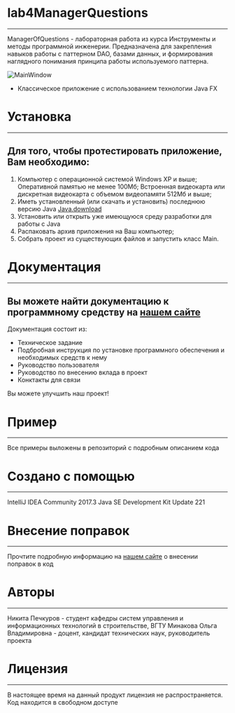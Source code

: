 # lab4ManagerQuestions
---
ManagerOfQuestions - лабораторная работа из курса Инструменты и методы программной инженерии. Предназначена для закрепления навыков
работы с паттерном DAO, базами данных, и формирования наглядного понимания принципа работы используемого паттерна.

![MainWindow](https://i.imgur.com/U6BtHdp.png)
* Классическое приложение с использованием технологии Java FX

# Установка
---
## Для того, чтобы протестировать приложение, Вам необходимо:

1. Компьютер с операционной системой Windows XP и выше; Оперативной памятью не менее 100Мб;
Встроенная видеокарта или дискретная видеокарта с объемом видеопамяти 512Мб и выше;
2. Иметь установленный (или скачать и установить) последнюю версию Java [Java.download](https://www.java.com/ru/download/)
3. Установить или открыть уже имеющуюся среду разработки для работы с Java
4. Распаковать архив приложения на Ваш компьютер;
5. Собрать проект из существующих файлов и запустить класс Main.

# Документация
---
## Вы можете найти документацию к программному средству на [нашем сайте](https://google.com/)

Документация состоит из:
* Техническое задание
* Подбробная инструкция по установке программного обеспечения и необходимых средств к нему
* Руководство пользователя
* Руководство по внесению вклада в проект
* Конктакты для связи

Вы можете улучшить наш проект!

# Пример
---
Все примеры выложены в репозиторий с подробным описанием кода

# Создано с помощью
---
IntelliJ IDEA Community 2017.3 
Java SE Development Kit Update 221

# Внесение поправок
---
Прочтите подробную информацию на [нашем сайте](https://google.com/) о внесении поправок в код

# Авторы
---
Никита Печкуров - студент кафедры систем управления и информационных технологий в строительстве, ВГТУ
Минакова Ольга Владимировна - доцент, кандидат технических наук, руководитель проекта

# Лицензия
---
В настоящее время на данный продукт лицензия не распространяется. Код находится в свободном доступе
